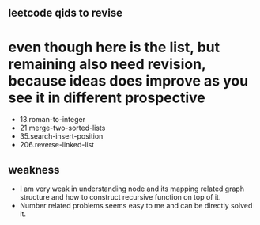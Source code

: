 ## leetcode qids to revise

# even though here is the list, but remaining also need revision, because ideas does improve as you see it in different prospective

- 13.roman-to-integer
- 21.merge-two-sorted-lists
- 35.search-insert-position
- 206.reverse-linked-list


## weakness
* I am very weak in understanding node and its mapping related graph structure and how to construct recursive function on top of it.
* Number related problems seems easy to me and can be directly solved it.